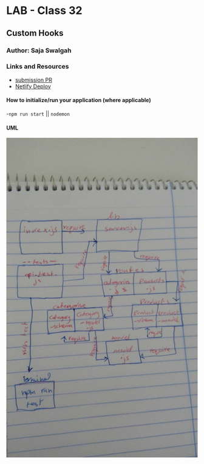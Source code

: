 #  LAB - Class 32

## Custom Hooks

### Author: Saja Swalgah

### Links and Resources

- [submission PR](https://github.com/SajaSwalgah/class-31/pull/2)
- [Netlify Deploy](https://angry-galileo-a0c0cf.netlify.com/)




#### How to initialize/run your application (where applicable)

-`npm run start` || `nodemon`


#### UML

![](img/class-32.jpg)